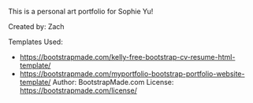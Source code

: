 This is a personal art portfolio for Sophie Yu!

Created by: Zach

Templates Used: 
-  https://bootstrapmade.com/kelly-free-bootstrap-cv-resume-html-template/
-  https://bootstrapmade.com/myportfolio-bootstrap-portfolio-website-template/
Author: BootstrapMade.com
License: https://bootstrapmade.com/license/
